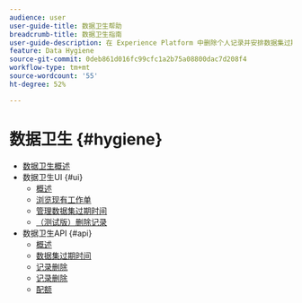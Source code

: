 ```yaml
---
audience: user
user-guide-title: 数据卫生帮助
breadcrumb-title: 数据卫生指南
user-guide-description: 在 Experience Platform 中删除个人记录并安排数据集过期时间，以进行数据清理、匿名数据移除和数据最小化。
feature: Data Hygiene
source-git-commit: 0deb861d016fc99cfc1a2b75a08800dac7d208f4
workflow-type: tm+mt
source-wordcount: '55'
ht-degree: 52%

---
```



# 数据卫生 {#hygiene}

* [数据卫生概述](./home.md)
* 数据卫生UI {#ui}
   * [概述](./ui/overview.md)
   * [浏览现有工作单](./ui/browse.md)
   * [管理数据集过期时间](./ui/dataset-expiration.md)
   * [（测试版）删除记录](./ui/record-delete.md)
* 数据卫生API {#api}
   * [概述](./api/overview.md)
   * [数据集过期时间](./api/dataset-expiration.md)
   * [记录删除](./api/jobs.md)
   * [记录删除](./api/workorder.md)
   * [配额](./api/quota.md)
